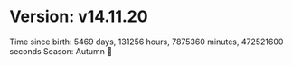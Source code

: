 # Version: v14.11.20
Time since birth: 5469 days, 131256 hours, 7875360 minutes, 472521600 seconds
Season: Autumn 🍁

